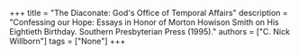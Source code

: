 +++
title = "The Diaconate: God's Office of Temporal Affairs"
description = "Confessing our Hope: Essays in Honor of Morton Howison Smith on His Eightieth Birthday. Southern Presbyterian Press (1995)."
authors = ["C. Nick Willborn"]
tags = ["None"]
+++
